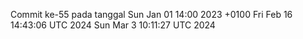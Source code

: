 Commit ke-55 pada tanggal Sun Jan 01 14:00 2023 +0100
Fri Feb 16 14:43:06 UTC 2024
Sun Mar  3 10:11:27 UTC 2024

